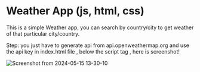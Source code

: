 # Weather App (js, html, css)
This is a simple Weather app, you can search by country/city to get weather of that particular city/country.

Step:
you just have to generate api from api.openweathermap.org
and use the api key in index.html file , below the script tag , here is screenshot!

![Screenshot from 2024-05-15 13-30-10](https://github.com/mehedihassan0/Simple-JS-HTML-CSS-Projects/assets/106251826/126f5ef3-51aa-492e-9a3e-f5f564730423)
